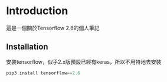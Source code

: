 # Introduction

這是一個關於Tensorflow 2.6的個人筆記



## Installation

安裝tensorflow，似乎2.x版預設已經有keras，所以不用特地去安裝

```python
pip3 install tensorflow==2.6
```





